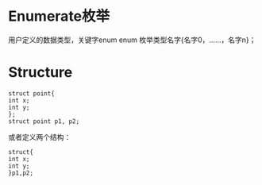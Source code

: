 Enumerate枚举
===
用户定义的数据类型，关键字enum
enum 枚举类型名字{名字0，……，名字n}；


Structure
===

```
struct point{
int x;
int y;
};
struct point p1, p2;
```
或者定义两个结构：
```
struct{
int x;
int y;
}p1,p2;
```
